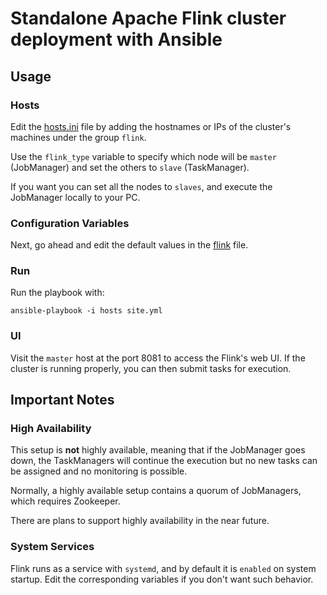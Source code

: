 
# Standalone Apache Flink cluster deployment with Ansible

## Usage

### Hosts

Edit the [hosts.ini](hosts.ini) file by adding the hostnames or IPs of the cluster's machines under the group `flink`. 

Use the `flink_type` variable to specify which node will be `master` (JobManager) and set the others to `slave` (TaskManager).

If you want you can set all the nodes to `slaves`, and execute the JobManager locally to your PC.

### Configuration Variables

Next, go ahead and edit the default values in the [flink](group_vars/flink) file.

### Run

Run the playbook with:

```
ansible-playbook -i hosts site.yml
```

### UI

Visit the `master` host at the port 8081 to access the Flink's web UI. If the cluster is running properly, you can then submit tasks for execution.

## Important Notes

### High Availability

This setup is **not** highly available, meaning that if the JobManager goes down, the TaskManagers will continue the execution but no new tasks can be assigned and no monitoring is possible. 

Normally, a highly available setup contains a quorum of JobManagers, which requires Zookeeper.

There are plans to support highly availability in the near future.

### System Services

Flink runs as a service with `systemd`, and by default it is `enabled` on system startup. Edit the corresponding variables if you don't want such behavior. 
